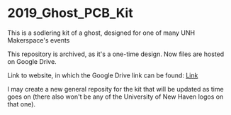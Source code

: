 # 2019_Ghost_PCB_Kit
This is a sodlering kit of a ghost, designed for one of many UNH Makerspace's events

This repository is archived, as it's a one-time design.
Now files are hosted on Google Drive.

Link to website, in which the Google Drive link can be found:
[Link](https://electro707.com/documentation/PCB/2019_Ghost/index.php)

I may create a new general reposity for the kit that will be updated as time goes on 
(there also won't be any of the University of New Haven logos on that one).
